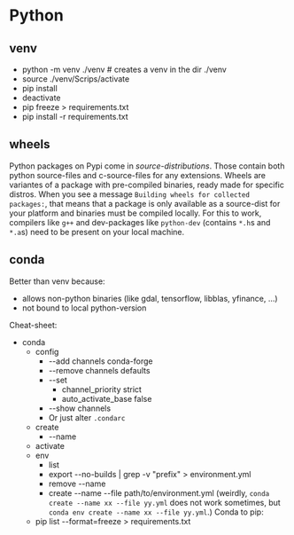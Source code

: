 # Python

## venv
- python -m venv ./venv  # creates a venv in the dir ./venv
- source ./venv/Scrips/activate
- pip install <some-package>
- deactivate
- pip freeze > requirements.txt
- pip install -r requirements.txt


## wheels
Python packages on Pypi come in *source-distributions*. 
Those contain both python source-files and c-source-files for any extensions.
Wheels are variantes of a package with pre-compiled binaries, ready made for specific distros.
When you see a message `Building wheels for collected packages:`, that means that a package is only available as a source-dist for your platform and binaries must be compiled locally.
For this to work, compilers like `g++` and dev-packages like `python-dev` (contains `*.h`s and `*.a`s) need to be present on your local machine.


## conda
Better than venv because:
- allows non-python binaries (like gdal, tensorflow, libblas, yfinance, ...)
- not bound to local python-version

Cheat-sheet:
- conda
  - config
    - --add channels conda-forge
    - --remove channels defaults
    - --set 
      - channel_priority strict
      - auto_activate_base false
    - --show channels
    - Or just alter `.condarc`
  - create 
    - --name <new-env-name>
  - activate <env-name>
  - env 
    - list
    - export --no-builds | grep -v "prefix" > environment.yml
    - remove --name <env-name>
    - create --name <new-env-name> --file path/to/environment.yml  (weirdly, `conda create --name xx --file yy.yml` does not work sometimes, but `conda env create --name xx --file yy.yml`.)
Conda to pip:
  - pip list --format=freeze > requirements.txt
